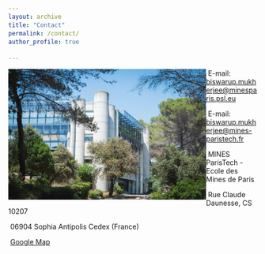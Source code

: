 ```yaml
---
layout: archive
title: "Contact"
permalink: /contact/ 
author_profile: true

---
```

<img align="left" width="400" height="265" src="/_pages/236058291_10159463621814084_9058841322974235832_n.jpg">

&nbsp;E-mail: biswarup.mukherjee@minesparis.psl.eu 

&nbsp;E-mail: biswarup.mukherjee@mines-paristech.fr


&nbsp;MINES ParisTech - Ecole des Mines de Paris


&nbsp;Rue Claude Daunesse, CS 10207

&nbsp;06904 Sophia Antipolis Cedex (France)

&nbsp;[Google Map](https://www.google.fr/maps/place/MINES+ParisTech+-+Centre+PERS%C3%89E/@43.6151889,7.0504873,17z/data=!3m1!4b1!4m5!3m4!1s0x12cc2b011fac1eab:0xa933caeff1caebda!8m2!3d43.615185!4d7.052676?hl=fr) 

